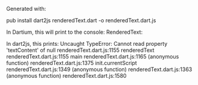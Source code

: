 Generated with:

pub install
dart2js renderedText.dart -o renderedText.dart.js

In Dartium, this will print to the console:
RenderedText: 

In dart2js, this prints:
Uncaught TypeError: Cannot read property 'textContent' of null
renderedText.dart.js:1155
renderedText renderedText.dart.js:1155
main renderedText.dart.js:1165
(anonymous function) renderedText.dart.js:1375
init.currentScript renderedText.dart.js:1349
(anonymous function) renderedText.dart.js:1363
(anonymous function) renderedText.dart.js:1580
